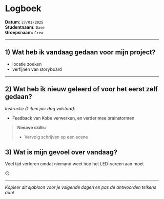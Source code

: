 # Logboek

**Datum:** `27/01/2025`  
**Studentnaam:** `Dave`  
**Groepsnaam:** `Crew`

---

## 1) Wat heb ik vandaag gedaan voor mijn project?

- locatie zoeken
- verfijnen van storyboard

---
## 2) Wat heb ik nieuw geleerd of voor het eerst zelf gedaan?

*Instructie (1 item per dag volstaat):*  
- Feedback van Kobe verwerken, en verder mee brainstormen

> **Nieuwe skills:**  
> - Vervolg schrijven op een scene


## 3) Wat is mijn gevoel over vandaag?

Veel tijd verloren omdat niemand weet hoe het LED-screen aan moet

☹

---

*Kopieer dit sjabloon voor je volgende dagen en pas de antwoorden telkens aan!*
